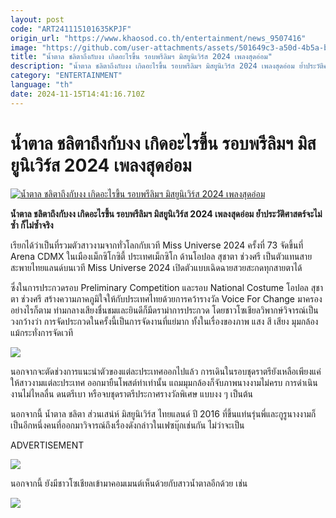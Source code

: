 ```yaml
---
layout: post
code: "ART241115101635KPJF"
origin_url: "https://www.khaosod.co.th/entertainment/news_9507416"
image: "https://github.com/user-attachments/assets/501649c3-a50d-4b5a-bc3d-bc37b40d32ac"
title: "น้ำตาล ชลิตาถึงกับงง เกิดอะไรขึ้น รอบพรีลิมฯ มิสยูนิเวิร์ส 2024 เพลงสุดอ่อม"
description: "น้ำตาล ชลิตาถึงกับงง เกิดอะไรขึ้น รอบพรีลิมฯ มิสยูนิเวิร์ส 2024 เพลงสุดอ่อม ย้ำประวัติศาสตร์จะไม่ซ้ำ ก็ไม่ซ้ำจริง"
category: "ENTERTAINMENT"
language: "th"
date: 2024-11-15T14:41:16.710Z
---
```


# น้ำตาล ชลิตาถึงกับงง เกิดอะไรขึ้น รอบพรีลิมฯ มิสยูนิเวิร์ส 2024 เพลงสุดอ่อม

[![น้ำตาล ชลิตาถึงกับงง เกิดอะไรขึ้น รอบพรีลิมฯ มิสยูนิเวิร์ส 2024 เพลงสุดอ่อม](https://www.khaosod.co.th/wpapp/uploads/2024/11/Preliminary-Competition-Miss-Universe-2024-116.jpg "น้ำตาล ชลิตาถึงกับงง เกิดอะไรขึ้น รอบพรีลิมฯ มิสยูนิเวิร์ส 2024 เพลงสุดอ่อม")](https://www.khaosod.co.th/wpapp/uploads/2024/11/Preliminary-Competition-Miss-Universe-2024-116.jpg)

**น้ำตาล ชลิตาถึงกับงง เกิดอะไรขึ้น รอบพรีลิมฯ มิสยูนิเวิร์ส 2024 เพลงสุดอ่อม ย้ำประวัติศาสตร์จะไม่ซ้ำ ก็ไม่ซ้ำจริง**

เรียกได้ว่าเป็นที่รวมตัวสาวงามจากทั่วโลกกับเวที Miss Universe 2024 ครั้งที่ 73 จัดขึ้นที่ Arena CDMX ในเมืองเม็กซิโกซิตี้ ประเทศเม็กซิโก ด้านโอปอล สุชาตา ช่วงศรี เป็นตัวแทนสายสะพายไทยแลนด์บนเวที Miss Universe 2024 เปิดตัวแบบเฉิดฉายสวยสะกดทุกสายตาได้

ซึ่งในการประกวดรอบ Preliminary Competition และรอบ National Costume โอปอล สุชาตา ช่วงศรี สร้างความภาคภูมิใจให้กับประเทศไทยด้วยการคว้ารางวัล Voice For Change มาครอง อย่างไรก็ตาม ท่ามกลางเสียงชื่นชมและยินดีก็มีดราม่าการประกวด โดยชาวโซเชียลวิพากษ์วิจารณ์เป็นวงกว้างว่า การจัดประกวดในครั้งนี้เป็นการจัดงานที่แย่มาก ทั้งในเรื่องของภาพ แสง สี เสียง มุมกล้อง แม้กระทั่งการจัดเวที

[![](https://www.khaosod.co.th/wpapp/uploads/2024/11/Preliminary-Competition-Miss-Universe-2024-114.jpg)](https://www.khaosod.co.th/wpapp/uploads/2024/11/Preliminary-Competition-Miss-Universe-2024-114.jpg)

นอกจากจะตัดช่วงการแนะนำตัวของแต่ละประเทศออกไปแล้ว การเดินในรอบชุดราตรียังเหลือเพียงแค่ ให้สาวงามแต่ละประเทศ ออกมายืนโพสต์ท่าเท่านั้น แถมมุมกล้องก็จับภาพนางงามไม่ครบ การดำเนินงานไม่ไหลลื่น ดนตรีเบา หรือจบชุดราตรีประกาศรางวัลพิเศษ แบบงง ๆ เป็นต้น

นอกจากนี้ น้ำตาล ชลิตา ส่วนเสน่ห์ มิสยูนิเวิร์ส ไทยแลนด์ ปี 2016 ที่ขึ้นแท่นรุ่นพี่และกูรูนางงามก็เป็นอีกหนึ่งคนที่ออกมาวิจารณ์ถึงเรื่องดังกล่าวในเฟซบุ๊กเช่นกัน ไม่ว่าจะเป็น

ADVERTISEMENT

[![](https://www.khaosod.co.th/wpapp/uploads/2024/11/Preliminary-Competition-Miss-Universe-2024-111.jpg)](https://www.khaosod.co.th/wpapp/uploads/2024/11/Preliminary-Competition-Miss-Universe-2024-111.jpg)

นอกจากนี้ ยังมีชาวโซเชียลเข้ามาคอมเมนต์เห็นด้วยกับสาวน้ำตาลอีกด้วย เช่น

[![](https://www.khaosod.co.th/wpapp/uploads/2024/11/Preliminary-Competition-Miss-Universe-2024-113.jpg)](https://www.khaosod.co.th/wpapp/uploads/2024/11/Preliminary-Competition-Miss-Universe-2024-113.jpg)
